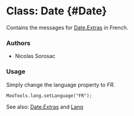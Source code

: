 Class: Date {#Date}
=====================================

Contains the messages for [Date.Extras][] in French.

### Authors

* Nicolas Sorosac

### Usage

Simply change the language property to *FR*.

	MooTools.lang.setLanguage("FR");

See also: [Date.Extras][] and [Lang][]

[Lang]: http://www.mootools.net/docs/more/Core/Lang 
[Date.Extras]: http://www.mootools.net/docs/more/Native/Date.Extras